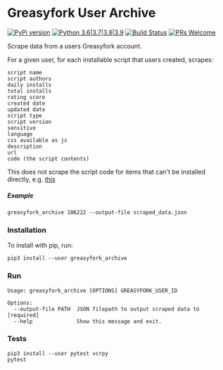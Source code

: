 # Greasyfork User Archive

[![PyPi version](https://img.shields.io/pypi/v/greasyfork_archive.svg)](https://pypi.org/project/greasyfork-archive/0.1.0/) 
[![Python 3.6|3.7|3.8|3.9](https://img.shields.io/pypi/pyversions/greasyfork_archive.svg)](https://pypi.org/project/greasyfork-archive/0.1.0/)
[![Build Status](https://travis-ci.com/seanbreckenridge/greasyfork_archive.svg?branch=master)](https://travis-ci.com/seanbreckenridge/greasyfork_archive)
[![PRs
Welcome](https://img.shields.io/badge/PRs-welcome-brightgreen.svg?style=flat-square)](http://makeapullrequest.com)


Scrape data from a users Greasyfork account.

For a given user, for each installable script that users created, scrapes:

```
script name
script authors
daily installs
total installs
rating score
created date
updated date
script type
script version
sensitive
language
css available as js
description
url
code (the script contents)
```

This does not scrape the script code for items that can't be installed directly, e.g. [this](https://greasyfork.org//en/scripts/36108-sortable-js/code)

##### Example

`greasyfork_archive 106222 --output-file scraped_data.json`

### Installation

To install with pip, run:

    pip3 install --user greasyfork_archive

### Run

```
Usage: greasyfork_archive [OPTIONS] GREASYFORK_USER_ID

Options:
  --output-file PATH  JSON filepath to output scraped data to  [required]
  --help              Show this message and exit.
```

### Tests

```
pip3 install --user pytest vcrpy
pytest
```
